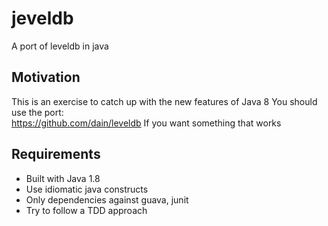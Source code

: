 # jeveldb
A port of leveldb in java

## Motivation

This is an exercise to catch up with the new features of Java 8 
You should use the port:  
https://github.com/dain/leveldb
If you want something that works

## Requirements

* Built with Java 1.8
* Use idiomatic java constructs
* Only dependencies against guava, junit
* Try to follow a TDD approach


